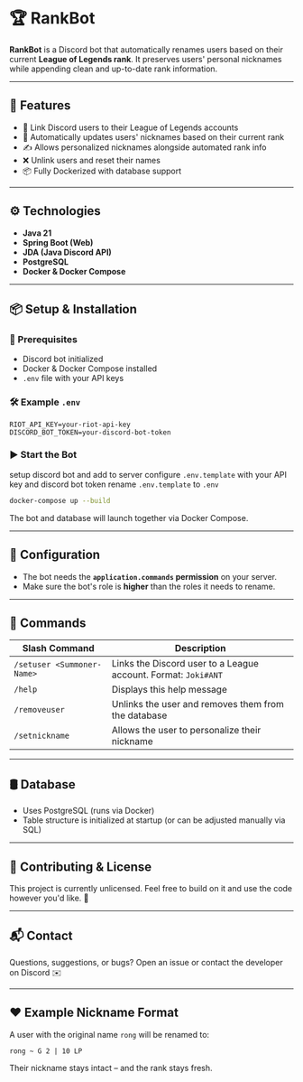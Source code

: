 # 🏆 RankBot

**RankBot** is a Discord bot that automatically renames users based on their current **League of Legends rank**. It preserves users' personal nicknames while appending clean and up-to-date rank information.

---

## 🚀 Features

- 🔄 Link Discord users to their League of Legends accounts
- 🏅 Automatically updates users' nicknames based on their current rank
- ✍️ Allows personalized nicknames alongside automated rank info
- ❌ Unlink users and reset their names
- 📦 Fully Dockerized with database support

---

## ⚙️ Technologies

- **Java 21**
- **Spring Boot (Web)**
- **JDA (Java Discord API)**
- **PostgreSQL**
- **Docker & Docker Compose**

---

## 📦 Setup & Installation

### 🔧 Prerequisites
- Discord bot initialized
- Docker & Docker Compose installed
- `.env` file with your API keys

### 🛠️ Example `.env`

```env
RIOT_API_KEY=your-riot-api-key
DISCORD_BOT_TOKEN=your-discord-bot-token
```

### ▶️ Start the Bot
setup discord bot and add to server
configure `.env.template` with your API key and discord bot token
rename `.env.template` to `.env`
```bash
docker-compose up --build
```

The bot and database will launch together via Docker Compose.

---

## 🧩 Configuration

- The bot needs the **`application.commands` permission** on your server.
- Make sure the bot's role is **higher** than the roles it needs to rename.

---

## 📜 Commands

| Slash Command              | Description                                                    |
|----------------------------|----------------------------------------------------------------|
| `/setuser <Summoner-Name>` | Links the Discord user to a League account. Format: `Joki#ANT` |
| `/help`                    | Displays this help message                                     |
| `/removeuser`              | Unlinks the user and removes them from the database            |
| `/setnickname`             | Allows the user to personalize their nickname                  |

---

## 🛢️ Database

- Uses PostgreSQL (runs via Docker)
- Table structure is initialized at startup (or can be adjusted manually via SQL)

---

## 👥 Contributing & License

This project is currently unlicensed. Feel free to build on it and use the code however you'd like. 🎉

---

## 📬 Contact

Questions, suggestions, or bugs? Open an issue or contact the developer on Discord ✉️

---

## ❤️ Example Nickname Format

A user with the original name `rong` will be renamed to:

```
rong ~ G 2 | 10 LP
```

Their nickname stays intact – and the rank stays fresh.
